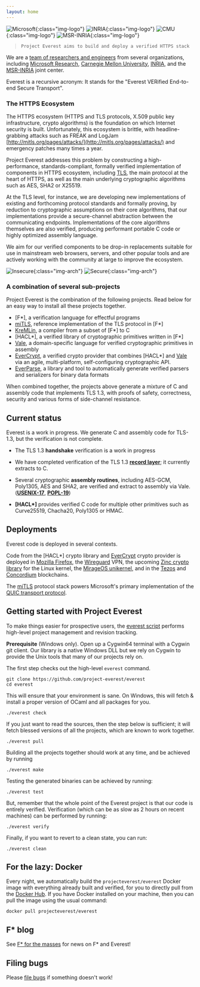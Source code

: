 ```yaml
---
layout: home
---
```


![Microsoft](Microsoft-logo.png){:class="img-logo"}
![INRIA](INRIA-logo.jpg){:class="img-logo"}
![CMU](CMU-logo.png){:class="img-logo"}
![MSR-INRIA](MSR-INRIA-logo.png){:class="img-logo"}

> `Project Everest aims to build and deploy a verified HTTPS stack`

We are a [team of researchers and
engineers](https://project-everest.github.io/people/) from several
organizations, including [Microsoft
Research](https://www.microsoft.com/en-us/research/project/project-everest-verified-secure-implementations-https-ecosystem/),
[Carnegie Mellon University](http://www.andrew.cmu.edu/user/bparno/),
[INRIA](http://prosecco.gforge.inria.fr/), and the
[MSR-INRIA](https://www.inria.fr/en/institute/partnerships/industrial-partnerships2/microsoft-research)
joint center.

Everest is a recursive acronym: It stands for the "Everest VERified
End-to-end Secure Transport".

### The HTTPS Ecosystem

The HTTPS ecosystem (HTTPS and TLS protocols, X.509 public key
infrastructure, crypto algorithms) is the foundation on which Internet
security is built. Unfortunately, this ecosystem is brittle, with
headline-grabbing attacks such as FREAK and LogJam
[http://mitls.org/pages/attacks/](http://mitls.org/pages/attacks/) and
emergency patches many times a year.

Project Everest addresses this problem by constructing a
high-performance, standards-compliant, formally verified implementation of
components in HTTPS ecosystem, including
[TLS](https://tools.ietf.org/html/draft-ietf-tls-tls13-21), the main
protocol at the heart of HTTPS, as well as the main underlying
cryptographic algorithms such as AES, SHA2 or X25519.

At the TLS level, for instance, we are developing new implementations
of existing and forthcoming protocol standards and formally proving,
by reduction to cryptographic assumptions on their core algorithms,
that our implementations provide a secure-channel abstraction between
the communicating endpoints. Implementations of the core algorithms
themselves are also verified, producing performant portable C code or
highly optimized assembly language.

We aim for our verified components to be drop-in replacements suitable
for use in mainstream web browsers, servers, and other popular tools and
are actively working with the community at large to improve the ecosystem.

![Insecure](assets/InsecureHTTPS.png){:class="img-arch"}
![Secure](assets/SecureHTTPS.png){:class="img-arch"}

### A combination of several sub-projects

Project Everest is the combination of the following projects. Read below for an
easy way to install all these projects together.

- [F\*], a verification language for effectful programs
- [miTLS], reference implementation of the TLS protocol in [F\*]
- [KreMLin], a compiler from a subset of [F\*] to C
- [HACL\*], a verified library of cryptographic primitives written in [F\*]
- [Vale], a domain-specific language for verified cryptographic
  primitives in assembly
- [EverCrypt], a verified crypto provider that combines [HACL\*] and
  [Vale] via an agile, multi-platform, self-configuring cryptographic API.
- [EverParse], a library and tool to automatically generate verified
  parsers and serializers for binary data formats

[F*]: https://fstar-lang.org
[miTLS]: https://mitls.org
[KreMLin]: https://github.com/FStarLang/kremlin
[HACL*]: https://github.com/mitls/hacl-star
[Vale]: https://github.com/project-everest/vale
[EverCrypt]: https://github.com/project-everest/hacl-star/blob/fstar-master/README.EverCrypt.md
[EverParse]: https://github.com/project-everest/everparse

When combined together, the projects above generate a mixture of C and
assembly code that implements TLS 1.3, with proofs of safety,
correctness, security and various forms of side-channel resistance.

## Current status

Everest is a work in progress. We generate C and assembly code for
TLS-1.3, but the verification is not complete.

- The TLS 1.3 **handshake** verification is a work in progress

- We have completed verification of the TLS 1.3 [**record
  layer**](https://eprint.iacr.org/2016/1178); it currently extracts to C.

- Several cryptographic **assembly routines**, including AES-GCM,
  Poly1305, AES and SHA2, are verified and extract to assembly via Vale.
  ([**USENIX-17**](https://www.usenix.org/system/files/conference/usenixsecurity17/sec17-bond.pdf),
  [**POPL-19**](https://www.microsoft.com/en-us/research/publication/a-verified-efficient-embedding-of-a-verifiable-assembly-language/))

- **[HACL\*]** provides verified C code for multiple other primitives
  such as Curve25519, Chacha20, Poly1305 or HMAC.

## Deployments

Everest code is deployed in several contexts.

Code from the [HACL\*] crypto library and
[EverCrypt] crypto provider is deployed in
[Mozilla Firefox](https://blog.mozilla.org/security/2017/09/13/verified-cryptography-firefox-57/), the
[Wireguard](https://www.wireguard.com) VPN, the upcoming
[Zinc crypto library](https://lwn.net/Articles/770750/) for the Linux kernel, the
[MirageOS unikernel](https://mirage.io/), and in the
[Tezos](https://www.reddit.com/r/tezos/comments/8hrsz2/tezos_switches_cryptographic_libraries_from) and
[Concordium](https://www.concordium.com) blockchains.

The [miTLS] protocol stack powers Microsoft's primary implementation of
the [QUIC transport
protocol](https://datatracker.ietf.org/doc/draft-ietf-quic-transport/).

## Getting started with Project Everest

To make things easier for prospective users, the [everest
script](https://github.com/project-everest/everest) performs high-level project
management and revision tracking.

**Prerequisite** (Windows only). Open up a Cygwin64 terminal with a Cygwin git
client. Our library is a native Windows DLL but we rely on Cygwin to provide the
Unix tools that many of our projects rely on.

The first step checks out the high-level `everest` command.

```
git clone https://github.com/project-everest/everest
cd everest
```

This will ensure that your environment is sane. On Windows, this will fetch &
install a proper version of OCaml and all packages for you.

```
./everest check
```

If you just want to read the sources, then the step below is sufficient; it will
fetch blessed versions of all the projects, which are known to work
together.

```
./everest pull
```

Building all the projects together should work at any time, and be achieved by
running

```
./everest make
```

Testing the generated binaries can be achieved by running:

```
./everest test
```

But, remember that the whole point of the Everest project is that our
code is entirely verified. Verification (which can be as slow as 2
hours on recent machines) can be performed by running:

```
./everest verify
```

Finally, if you want to revert to a clean state, you can run:

```
./everest clean
```

## For the lazy: Docker

Every night, we automatically build the `projecteverest/everest`
Docker image with everything already built and verified, for you to
directly pull from
the [Docker Hub](https://hub.docker.com/r/projecteverest/everest/). If
you have Docker installed on your machine, then you can pull the image
using the usual command:

```
docker pull projecteverest/everest
```

## F\* blog

See [F\* for the masses](https://fstarlang.github.io/) for news on F\* and Everest!

## Filing bugs

Please [file bugs](https://github.com/project-everest/everest/issues) if
something doesn't work!

